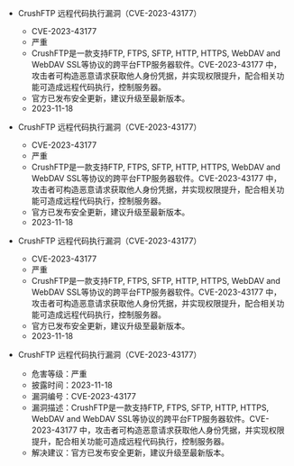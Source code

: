 - CrushFTP 远程代码执行漏洞（CVE-2023-43177）
  - CVE-2023-43177
  - 严重
  - CrushFTP是一款支持FTP, FTPS, SFTP, HTTP, HTTPS, WebDAV and WebDAV SSL等协议的跨平台FTP服务器软件。CVE-2023-43177 中，攻击者可构造恶意请求获取他人身份凭据，并实现权限提升，配合相关功能可造成远程代码执行，控制服务器。
  - 官方已发布安全更新，建议升级至最新版本。
  - 2023-11-18
- CrushFTP 远程代码执行漏洞（CVE-2023-43177）
  - CVE-2023-43177
  - 严重
  - CrushFTP是一款支持FTP, FTPS, SFTP, HTTP, HTTPS, WebDAV and WebDAV SSL等协议的跨平台FTP服务器软件。CVE-2023-43177 中，攻击者可构造恶意请求获取他人身份凭据，并实现权限提升，配合相关功能可造成远程代码执行，控制服务器。
  - 官方已发布安全更新，建议升级至最新版本。
  - 2023-11-18
- CrushFTP 远程代码执行漏洞（CVE-2023-43177）
  - CVE-2023-43177
  - 严重
  - CrushFTP是一款支持FTP, FTPS, SFTP, HTTP, HTTPS, WebDAV and WebDAV SSL等协议的跨平台FTP服务器软件。CVE-2023-43177 中，攻击者可构造恶意请求获取他人身份凭据，并实现权限提升，配合相关功能可造成远程代码执行，控制服务器。
  - 官方已发布安全更新，建议升级至最新版本。
  - 2023-11-18

- CrushFTP 远程代码执行漏洞（CVE-2023-43177）
  
  - 危害等级：严重
  - 披露时间：2023-11-18
  - 漏洞编号：CVE-2023-43177
  - 漏洞描述：CrushFTP是一款支持FTP, FTPS, SFTP, HTTP, HTTPS, WebDAV and WebDAV SSL等协议的跨平台FTP服务器软件。CVE-2023-43177 中，攻击者可构造恶意请求获取他人身份凭据，并实现权限提升，配合相关功能可造成远程代码执行，控制服务器。
  - 解决建议：官方已发布安全更新，建议升级至最新版本。
  

